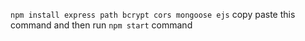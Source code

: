 <code>npm install express path bcrypt cors mongoose ejs</code>
copy paste this command and then run <code>npm start</code> command
